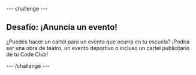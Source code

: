 \--- challenge \---

## Desafío: ¡Anuncia un evento!

¿Puedes hacer un cartel para un evento que ocurra en tu escuela? ¡Podría ser una obra de teatro, un evento deportivo o incluso un cartel publicitario de tu Code Club!

\--- /challenge \---